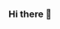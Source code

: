 ### Hi there 👋

<!--
**lazy29t/lazy29t** is a ✨ _special_ ✨ repository because its `README.md` (this file) appears on your GitHub profile.

<iframe src="https://giphy.com/embed/tC6ZYz3n6FwAuwCGt6" width="427" height="480" frameBorder="0" class="giphy-embed" allowFullScreen></iframe><p><a href="https://giphy.com/gifs/work-station-workstation-tC6ZYz3n6FwAuwCGt6">via GIPHY</a></p>

Here are some ideas to get you started:

- 🔭 I’m currently working on ...
- 🌱 I’m currently learning ...
- 👯 I’m looking to collaborate on ...
- 🤔 I’m looking for help with ...
- 💬 Ask me about ...
- 📫 How to reach me: ...
- 😄 Pronouns: ...
- ⚡ Fun fact: ...
-->
